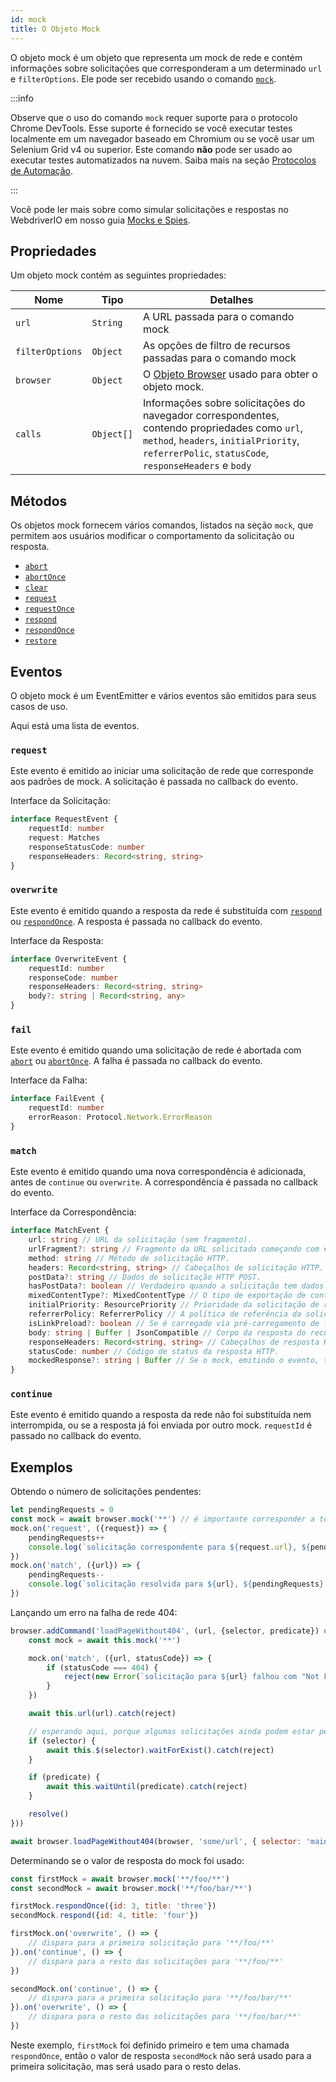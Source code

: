```yaml
---
id: mock
title: O Objeto Mock
---
```


O objeto mock é um objeto que representa um mock de rede e contém informações sobre solicitações que corresponderam a um determinado `url` e `filterOptions`. Ele pode ser recebido usando o comando [`mock`](/docs/api/browser/mock).

:::info

Observe que o uso do comando `mock` requer suporte para o protocolo Chrome DevTools.
Esse suporte é fornecido se você executar testes localmente em um navegador baseado em Chromium ou se
você usar um Selenium Grid v4 ou superior. Este comando __não__ pode ser usado ao executar
testes automatizados na nuvem. Saiba mais na seção [Protocolos de Automação](/docs/automationProtocols).

:::

Você pode ler mais sobre como simular solicitações e respostas no WebdriverIO em nosso guia [Mocks e Spies](/docs/mocksandspies).

## Propriedades

Um objeto mock contém as seguintes propriedades:

| Nome | Tipo | Detalhes |
| ---- | ---- | ------- |
| `url` | `String` | A URL passada para o comando mock |
| `filterOptions` | `Object` | As opções de filtro de recursos passadas para o comando mock |
| `browser` | `Object` | O [Objeto Browser](/docs/api/browser) usado para obter o objeto mock. |
| `calls` | `Object[]` | Informações sobre solicitações do navegador correspondentes, contendo propriedades como `url`, `method`, `headers`, `initialPriority`, `referrerPolic`, `statusCode`, `responseHeaders` e `body` |

## Métodos

Os objetos mock fornecem vários comandos, listados na seção `mock`, que permitem aos usuários modificar o comportamento da solicitação ou resposta.

- [`abort`](/docs/api/mock/abort)
- [`abortOnce`](/docs/api/mock/abortOnce)
- [`clear`](/docs/api/mock/clear)
- [`request`](/docs/api/mock/request)
- [`requestOnce`](/docs/api/mock/requestOnce)
- [`respond`](/docs/api/mock/respond)
- [`respondOnce`](/docs/api/mock/respondOnce)
- [`restore`](/docs/api/mock/restore)

## Eventos

O objeto mock é um EventEmitter e vários eventos são emitidos para seus casos de uso.

Aqui está uma lista de eventos.

### `request`

Este evento é emitido ao iniciar uma solicitação de rede que corresponde aos padrões de mock. A solicitação é passada no callback do evento.

Interface da Solicitação:
```ts
interface RequestEvent {
    requestId: number
    request: Matches
    responseStatusCode: number
    responseHeaders: Record<string, string>
}
```

### `overwrite`

Este evento é emitido quando a resposta da rede é substituída com [`respond`](/docs/api/mock/respond) ou [`respondOnce`](/docs/api/mock/respondOnce). A resposta é passada no callback do evento.

Interface da Resposta:
```ts
interface OverwriteEvent {
    requestId: number
    responseCode: number
    responseHeaders: Record<string, string>
    body?: string | Record<string, any>
}
```

### `fail`

Este evento é emitido quando uma solicitação de rede é abortada com [`abort`](/docs/api/mock/abort) ou [`abortOnce`](/docs/api/mock/abortOnce). A falha é passada no callback do evento.

Interface da Falha:
```ts
interface FailEvent {
    requestId: number
    errorReason: Protocol.Network.ErrorReason
}
```

### `match`

Este evento é emitido quando uma nova correspondência é adicionada, antes de `continue` ou `overwrite`. A correspondência é passada no callback do evento.

Interface da Correspondência:
```ts
interface MatchEvent {
    url: string // URL da solicitação (sem fragmento).
    urlFragment?: string // Fragmento da URL solicitada começando com #, se presente.
    method: string // Método de solicitação HTTP.
    headers: Record<string, string> // Cabeçalhos de solicitação HTTP.
    postData?: string // Dados de solicitação HTTP POST.
    hasPostData?: boolean // Verdadeiro quando a solicitação tem dados POST.
    mixedContentType?: MixedContentType // O tipo de exportação de conteúdo misto da solicitação.
    initialPriority: ResourcePriority // Prioridade da solicitação de recurso no momento em que a solicitação é enviada.
    referrerPolicy: ReferrerPolicy // A política de referência da solicitação, conforme definido em https://www.w3.org/TR/referrer-policy/
    isLinkPreload?: boolean // Se é carregado via pré-carregamento de link.
    body: string | Buffer | JsonCompatible // Corpo da resposta do recurso real.
    responseHeaders: Record<string, string> // Cabeçalhos de resposta HTTP.
    statusCode: number // Código de status da resposta HTTP.
    mockedResponse?: string | Buffer // Se o mock, emitindo o evento, também modificou sua resposta.
}
```

### `continue`

Este evento é emitido quando a resposta da rede não foi substituída nem interrompida, ou se a resposta já foi enviada por outro mock. `requestId` é passado no callback do evento.

## Exemplos

Obtendo o número de solicitações pendentes:

```js
let pendingRequests = 0
const mock = await browser.mock('**') // é importante corresponder a todas as solicitações, caso contrário, o valor resultante pode ser muito confuso.
mock.on('request', ({request}) => {
    pendingRequests++
    console.log(`solicitação correspondente para ${request.url}, ${pendingRequests} solicitações pendentes`)
})
mock.on('match', ({url}) => {
    pendingRequests--
    console.log(`solicitação resolvida para ${url}, ${pendingRequests} solicitações pendentes`)
})
```

Lançando um erro na falha de rede 404:

```js
browser.addCommand('loadPageWithout404', (url, {selector, predicate}) => new Promise(async (resolve, reject) => {
    const mock = await this.mock('**')

    mock.on('match', ({url, statusCode}) => {
        if (statusCode === 404) {
            reject(new Error(`solicitação para ${url} falhou com "Not Found"`))
        }
    })

    await this.url(url).catch(reject)

    // esperando aqui, porque algumas solicitações ainda podem estar pendentes
    if (selector) {
        await this.$(selector).waitForExist().catch(reject)
    }

    if (predicate) {
        await this.waitUntil(predicate).catch(reject)
    }

    resolve()
}))

await browser.loadPageWithout404(browser, 'some/url', { selector: 'main' })
```

Determinando se o valor de resposta do mock foi usado:

```js
const firstMock = await browser.mock('**/foo/**')
const secondMock = await browser.mock('**/foo/bar/**')

firstMock.respondOnce({id: 3, title: 'three'})
secondMock.respond({id: 4, title: 'four'})

firstMock.on('overwrite', () => {
    // dispara para a primeira solicitação para '**/foo/**'
}).on('continue', () => {
    // dispara para o resto das solicitações para '**/foo/**'
})

secondMock.on('continue', () => {
    // dispara para a primeira solicitação para '**/foo/bar/**'
}).on('overwrite', () => {
    // dispara para o resto das solicitações para '**/foo/bar/**'
})
```

Neste exemplo, `firstMock` foi definido primeiro e tem uma chamada `respondOnce`, então o valor de resposta `secondMock` não será usado para a primeira solicitação, mas será usado para o resto delas.
